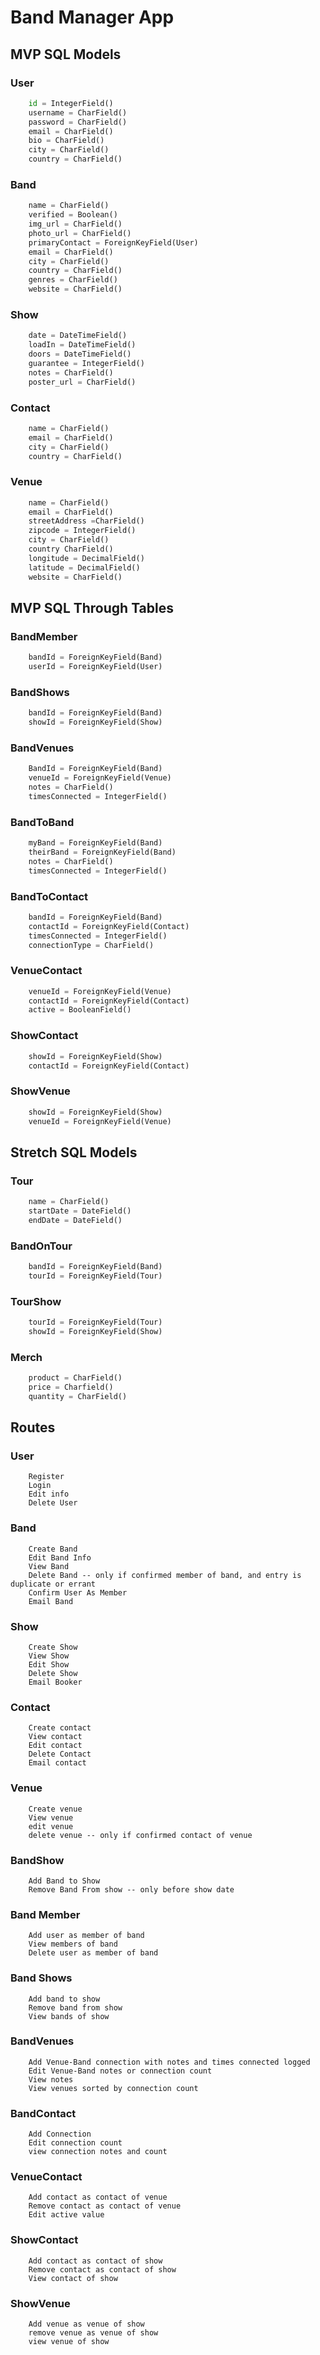 # Band Manager App

## MVP SQL Models

### User
```python
	id = IntegerField()
	username = CharField()
	password = CharField()
	email = CharField()
	bio = CharField()
	city = CharField()
	country = CharField()
```

### Band
```python
	name = CharField()
	verified = Boolean()
	img_url = CharField()
	photo_url = CharField()	
	primaryContact = ForeignKeyField(User)
	email = CharField()
	city = CharField()
	country = CharField()
	genres = CharField()
	website = CharField()
```

### Show
```python
	date = DateTimeField()
	loadIn = DateTimeField()
	doors = DateTimeField()
	guarantee = IntegerField()
	notes = CharField()
	poster_url = CharField()
```

### Contact
```python
	name = CharField()
	email = CharField()
	city = CharField()
	country = CharField()
```

### Venue
```python
	name = CharField()
	email = CharField()
	streetAddress =CharField()
	zipcode = IntegerField()
	city = CharField()
	country CharField()
	longitude = DecimalField()
	latitude = DecimalField()
	website = CharField()
```

## MVP SQL Through Tables

### BandMember
```python
	bandId = ForeignKeyField(Band)
	userId = ForeignKeyField(User)
```

### BandShows
```python
	bandId = ForeignKeyField(Band)
	showId = ForeignKeyField(Show)
```

### BandVenues
```python
	BandId = ForeignKeyField(Band)
	venueId = ForeignKeyField(Venue)
	notes = CharField()
	timesConnected = IntegerField()
```

### BandToBand
```python
	myBand = ForeignKeyField(Band)
	theirBand = ForeignKeyField(Band)
	notes = CharField()
	timesConnected = IntegerField()
```

### BandToContact
```python
	bandId = ForeignKeyField(Band)
	contactId = ForeignKeyField(Contact)
	timesConnected = IntegerField()
	connectionType = CharField()
```

### VenueContact
```python
	venueId = ForeignKeyField(Venue)
	contactId = ForeignKeyField(Contact)
	active = BooleanField()
```

### ShowContact
```python
	showId = ForeignKeyField(Show)
	contactId = ForeignKeyField(Contact)
```

### ShowVenue
```python
	showId = ForeignKeyField(Show)
	venueId = ForeignKeyField(Venue)
```

## Stretch SQL Models

### Tour
```python
	name = CharField()
	startDate = DateField()
	endDate = DateField()
```
### BandOnTour
```python
	bandId = ForeignKeyField(Band)
	tourId = ForeignKeyField(Tour)
```

### TourShow
```python
	tourId = ForeignKeyField(Tour)
	showId = ForeignKeyField(Show)
```

### Merch
```python
	product = CharField()
	price = Charfield()
	quantity = CharField()
```

## Routes

### User
```
	Register
	Login
	Edit info
	Delete User
```

### Band
```
	Create Band
	Edit Band Info
	View Band
	Delete Band -- only if confirmed member of band, and entry is duplicate or errant
	Confirm User As Member
	Email Band
```

### Show
```
	Create Show
	View Show
	Edit Show 
	Delete Show
	Email Booker
```

### Contact
```
	Create contact
	View contact
	Edit contact 
	Delete Contact
	Email contact
```

### Venue
```
	Create venue
	View venue
	edit venue 
	delete venue -- only if confirmed contact of venue
```

### BandShow
```
	Add Band to Show
	Remove Band From show -- only before show date
```

### Band Member
```
	Add user as member of band
	View members of band
	Delete user as member of band
```

### Band Shows
```
	Add band to show
	Remove band from show
	View bands of show
```

### BandVenues
```
	Add Venue-Band connection with notes and times connected logged
	Edit Venue-Band notes or connection count
	View notes
	View venues sorted by connection count
```

### BandContact
```
	Add Connection
	Edit connection count
	view connection notes and count
```

### VenueContact
```
	Add contact as contact of venue
	Remove contact as contact of venue
	Edit active value
```

### ShowContact
```
	Add contact as contact of show
	Remove contact as contact of show
	View contact of show
```

### ShowVenue
```
	Add venue as venue of show
	remove venue as venue of show
	view venue of show
```


